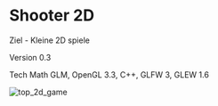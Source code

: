 # Shooter 2D


Ziel - Kleine 2D spiele


Version 0.3


Tech
Math GLM, OpenGL 3.3, C++, GLFW 3, GLEW 1.6


![top_2d_game](https://user-images.githubusercontent.com/74959447/102090605-f4627900-3e1d-11eb-8f0d-99288be3b9ea.png)
